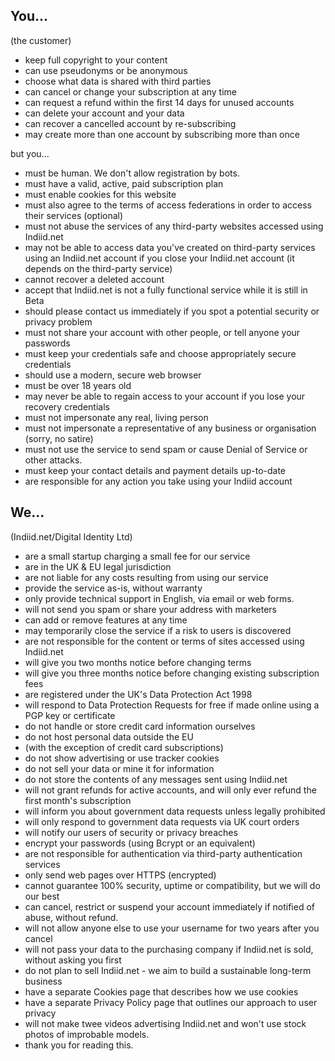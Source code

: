 
## You...
(the customer)

* keep full copyright to your content
* can use pseudonyms or be anonymous
* choose what data is shared with third parties
* can cancel or change your subscription at any time
* can request a refund within the first 14 days for unused accounts
* can delete your account and your data
* can recover a cancelled account by re-subscribing
* may create more than one account by subscribing more than once

but you...
* must be human. We don't allow registration by bots.
* must have a valid, active, paid subscription plan  
* must enable cookies for this website
* must also agree to the terms of access federations in order to access their services (optional)
* must not abuse the services of any third-party websites accessed using Indiid.net
* may not be able to access data you've created on third-party services using an Indiid.net account if you
close your Indiid.net account (it depends on the third-party service)
* cannot recover a deleted account
* accept that Indiid.net is not a fully functional service while it is still in Beta
* should please contact us immediately if you spot a potential security or privacy problem
* must not share your account with other people, or tell anyone your passwords
* must keep your credentials safe and choose appropriately secure credentials
* should use a modern, secure web browser
* must be over 18 years old
* may never be able to regain access to your account if you lose your recovery credentials
* must not impersonate any real, living person
* must not impersonate a representative of any business or organisation (sorry, no satire)
* must not use the service to send spam or cause Denial of Service or other attacks.
* must keep your contact details and payment details up-to-date
* are responsible for any action you take using your Indiid account
 
## We...
(Indiid.net/Digital Identity Ltd)

* are a small startup charging a small fee for our service
* are in the UK & EU legal jurisdiction
* are not liable for any costs resulting from using our service
* provide the service as-is, without warranty
* only provide technical support in English, via email or web forms.
* will not send you spam or share your address with marketers
* can add or remove features at any time
* may temporarily close the service if a risk to users is discovered
* are not responsible for the content or terms of sites accessed using Indiid.net
* will give you two months notice before changing terms
* will give you three months notice before changing existing subscription fees
* are registered under the UK's Data Protection Act 1998
* will respond to Data Protection Requests for free if made online using a PGP key or certificate
* do not handle or store credit card information ourselves
* do not host personal data outside the EU
* (with the exception of credit card subscriptions)
* do not show advertising or use tracker cookies
* do not sell your data or mine it for information
* do not store the contents of any messages sent using Indiid.net
* will not grant refunds for active accounts, and will only ever refund the first month's subscription
* will inform you about government data requests unless legally prohibited
* will only respond to government data requests via UK court orders
* will notify our users of security or privacy breaches
* encrypt your passwords (using Bcrypt or an equivalent)
* are not responsible for authentication via third-party authentication services
* only send web pages over HTTPS (encrypted)
* cannot guarantee 100% security, uptime or compatibility, but we will do our best
* can cancel, restrict or suspend your account immediately if notified of abuse, without refund.
* will not allow anyone else to use your username for two years after you cancel
* will not pass your data to the purchasing company if Indiid.net is sold, without asking you first
* do not plan to sell Indiid.net - we aim to build a sustainable long-term business
* have a separate Cookies page that describes how we use cookies
* have a separate Privacy Policy page that outlines our approach to user privacy
* will not make twee videos advertising Indiid.net and won't use stock photos of improbable models.
* thank you for reading this.

